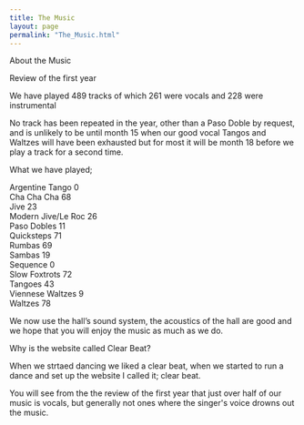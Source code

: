 ```yaml
---
title: The Music
layout: page
permalink: "The_Music.html"
---
```


<article class="grid_6">

<div class="information-header">
About the Music
</div>
<p>
Review of the first year
</p><p>We have played 489 tracks of which 261 were vocals and 228 were instrumental
</p><p>No track has been repeated in the year, other than a Paso Doble by request, and is unlikely to be until month 15 when our good vocal Tangos and Waltzes will have been exhausted but for most it will be month 18 before we play a track for a second time.
</p><p>What we have played;
</p><p>Argentine Tango		0
<br/>Cha Cha Cha		68
<br/>Jive			23
<br/>Modern Jive/Le Roc	26
<br/>Paso Dobles		11
<br/>Quicksteps		71
<br/>Rumbas			69	
<br/>Sambas			19
<br/>Sequence			0
<br/>Slow Foxtrots		72
<br/>Tangoes			43
<br/>Viennese Waltzes		9
<br/>Waltzes			78
</p><p>We now use the hall’s sound system, the acoustics of the hall are good and we hope that you will enjoy the music as much as we do.
</p>
</article>

<article class="grid_6">
<div class="information-header">
Why is the website called Clear Beat?
</div>
<p>
When we strtaed dancing we liked a clear beat, when we started to run a dance and set up the website I called it; clear beat.
</p><p>You will see from the the review of the first year that just over half of our music is vocals, but generally not ones where the singer's voice drowns out the music.
</p></article>

